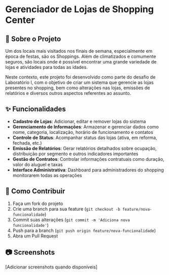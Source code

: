 # Gerenciador de Lojas de Shopping Center

## 📝 Sobre o Projeto

Um dos locais mais visitados nos finais de semana, especialmente em época de festas, são os Shoppings. Além de climatizados e comumente seguros, são locais onde é possível encontrar uma grande variedade de lojas e atividades para todas as idades.

Neste contexto, este projeto foi desenvolvido como parte do desafio de Laboratório I, com o objetivo de criar um sistema que gerencie as lojas presentes no shopping, bem como alterações nas lojas, emissões de relatórios e diversos outros aspectos referentes ao assunto.

## ✨ Funcionalidades

- **Cadastro de Lojas**: Adicionar, editar e remover lojas do sistema
- **Gerenciamento de Informações**: Armazenar e gerenciar dados como nome, categoria, localização, horário de funcionamento e contatos
- **Controle de Status**: Acompanhar status das lojas (ativa, em reforma, fechada, etc.)
- **Emissão de Relatórios**: Gerar relatórios detalhados sobre ocupação, distribuição por segmento e outros indicadores importantes
- **Gestão de Contratos**: Controlar informações contratuais como duração, valor do aluguel e taxas
- **Interface Administrativa**: Dashboard para administradores do shopping monitorarem todas as operações

## 🤝 Como Contribuir

1. Faça um fork do projeto
2. Crie uma branch para sua feature (`git checkout -b feature/nova-funcionalidade`)
3. Commit suas alterações (`git commit -m 'Adiciona nova funcionalidade'`)
4. Push para a branch (`git push origin feature/nova-funcionalidade`)
5. Abra um Pull Request

## 📷 Screenshots

[Adicionar screenshots quando disponíveis]
